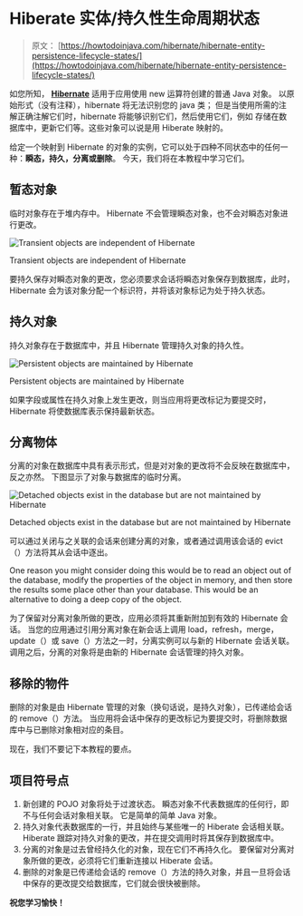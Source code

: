 # Hiberate 实体/持久性生命周期状态

> 原文： [https://howtodoinjava.com/hibernate/hibernate-entity-persistence-lifecycle-states/](https://howtodoinjava.com/hibernate/hibernate-entity-persistence-lifecycle-states/)

如您所知， [**Hibernate**](//howtodoinjava.com/hibernate-tutorials/ "Hibernate Tutorials") 适用于应用使用 new 运算符创建的普通 Java 对象。 以原始形式（没有注释），hibernate 将无法识别您的 java 类； 但是当使用所需的注解正确注解它们时，hibernate 将能够识别它们，然后使用它们，例如 存储在数据库中，更新它们等。这些对象可以说是用 Hiberate 映射的。

给定一个映射到 Hibernate 的对象的实例，它可以处于四种不同状态中的任何一种：**瞬态，持久，分离或删除**。 今天，我们将在本教程中学习它们。

## 暂态对象

临时对象存在于堆内存中。 Hibernate 不会管理瞬态对象，也不会对瞬态对象进行更改。

![Transient objects are independent of Hibernate](img/3faaabe3ce57308e0409b2add3f96f75.png)

Transient objects are independent of Hibernate



要持久保存对瞬态对象的更改，您必须要求会话将瞬态对象保存到数据库，此时，Hibernate 会为该对象分配一个标识符，并将该对象标记为处于持久状态。

## 持久对象

持久对象存在于数据库中，并且 Hibernate 管理持久对象的持久性。

![Persistent objects are maintained by Hibernate](img/d792717dac1914d9287b2f3b2c9e8cf3.png)

Persistent objects are maintained by Hibernate



如果字段或属性在持久对象上发生更改，则当应用将更改标记为要提交时，Hibernate 将使数据库表示保持最新状态。

## 分离物体

分离的对象在数据库中具有表示形式，但是对对象的更改将不会反映在数据库中，反之亦然。 下图显示了对象与数据库的临时分离。

![Detached objects exist in the database but are not maintained by Hibernate](img/8af340bf9a9ea77c2a85a7c642023a79.png)

Detached objects exist in the database but are not maintained by Hibernate



可以通过关闭与之关联的会话来创建分离的对象，或者通过调用该会话的 evict（）方法将其从会话中逐出。

One reason you might consider doing this would be to read an object out of the database, modify the properties of the object in memory, and then store the results some place other than your database. This would be an alternative to doing a deep copy of the object.

为了保留对分离对象所做的更改，应用必须将其重新附加到有效的 Hibernate 会话。 当您的应用通过引用分离对象在新会话上调用 load，refresh，merge，update（）或 save（）方法之一时，分离实例可以与新的 Hibernate 会话关联。 调用之后，分离的对象将是由新的 Hibernate 会话管理的持久对象。

## 移除的物件

删除的对象是由 Hibernate 管理的对象（换句话说，是持久对象），已传递给会话的 remove（）方法。 当应用将会话中保存的更改标记为要提交时，将删除数据库中与已删除对象相对应的条目。

现在，我们不要记下本教程的要点。

## 项目符号点

1.  新创建的 POJO 对象将处于过渡状态。 瞬态对象不代表数据库的任何行，即不与任何会话对象相关联。 它是简单的简单 Java 对象。
2.  持久对象代表数据库的一行，并且始终与某些唯一的 Hiberate 会话相关联。 Hiberate 跟踪对持久对象的更改，并在提交调用时将其保存到数据库中。
3.  分离的对象是过去曾经持久化的对象，现在它们不再持久化。 要保留对分离对象所做的更改，必须将它们重新连接以 Hiberate 会话。
4.  删除的对象是已传递给会话的 remove（）方法的持久对象，并且一旦将会话中保存的更改提交给数据库，它们就会很快被删除。

**祝您学习愉快！**